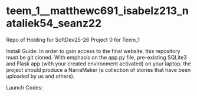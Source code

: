 # teem_1__matthewc691_isabelz213_nataliek54_seanz22
Repo of Holding for SoftDev25-26 Project 0 for Teem_1

Install Guide: 
In order to gain access to the final website, this repository must be git cloned. With emphasis on the app.py file, pre-existing SQLite3 and Flask app (with your created environment activated) on your laptop, the project should produce a NarraMaker (a collection of stories that have been uploaded by us and others). 



Launch Codes: 
